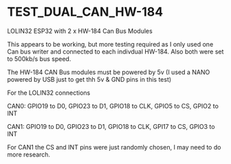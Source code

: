 # TEST_DUAL_CAN_HW-184
LOLIN32 ESP32 with 2 x HW-184 Can Bus Modules

This appears to be working, but more testing required as I only used one Can bus writer and connected to each indivdual HW-184. Also both were set to 500kb/s bus speed.

The HW-184 CAN Bus modules must be powered by 5v (I used a NANO powered by USB just to get thh 5v & GND pins in this test)

For the LOLIN32 connections

CAN0: GPIO19 to D0, GPIO23 to D1, GPIO18 to CLK, GPIO5 to CS, GPIO2 to INT

CAN1: GPIO19 to D0, GPIO23 to D1, GPIO18 to CLK, GPI17 to CS, GPIO3 to INT

For CAN1 the CS and INT pins were just randomly chosen, I may need to do more research.
